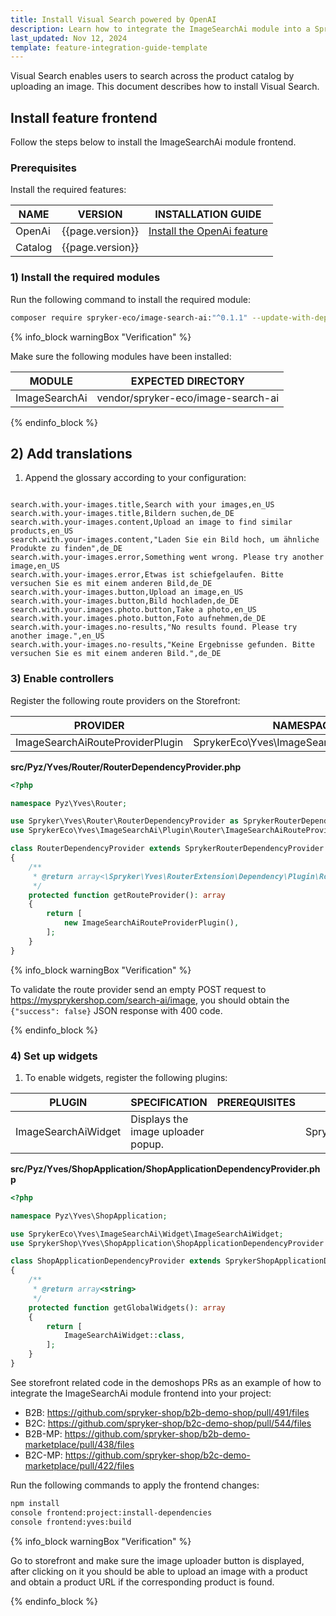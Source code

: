 ```yaml
---
title: Install Visual Search powered by OpenAI
description: Learn how to integrate the ImageSearchAi module into a Spryker project.
last_updated: Nov 12, 2024
template: feature-integration-guide-template
---
```


Visual Search enables users to search across the product catalog by uploading an image. This document describes how to install Visual Search.

## Install feature frontend

Follow the steps below to install the ImageSearchAi module frontend.

### Prerequisites

Install the required features:

| NAME    | VERSION          | INSTALLATION GUIDE                                                                                                                                              |
|---------|------------------|-----------------------------------------------------------------------------------------------------------------------------------------------------------------|
| OpenAi  | {{page.version}} | [Install the OpenAi feature](/docs/pbc/all/miscellaneous/{{page.version}}/third-party-integrations/open-ai/integrate-openai.html) |
| Catalog | {{page.version}} |                                                                                                                                                                 |

### 1) Install the required modules

Run the following command to install the required module:

```bash
composer require spryker-eco/image-search-ai:"^0.1.1" --update-with-dependencies
```

{% info_block warningBox "Verification" %}

Make sure the following modules have been installed:

| MODULE        | EXPECTED DIRECTORY                 |
|---------------|------------------------------------|
| ImageSearchAi | vendor/spryker-eco/image-search-ai |

{% endinfo_block %}

## 2) Add translations

1. Append the glossary according to your configuration:

```csv

search.with.your-images.title,Search with your images,en_US
search.with.your-images.title,Bildern suchen,de_DE
search.with.your-images.content,Upload an image to find similar products,en_US
search.with.your-images.content,"Laden Sie ein Bild hoch, um ähnliche Produkte zu finden",de_DE
search.with.your-images.error,Something went wrong. Please try another image,en_US
search.with.your-images.error,Etwas ist schiefgelaufen. Bitte versuchen Sie es mit einem anderen Bild,de_DE
search.with.your-images.button,Upload an image,en_US
search.with.your-images.button,Bild hochladen,de_DE
search.with.your.images.photo.button,Take a photo,en_US
search.with.your.images.photo.button,Foto aufnehmen,de_DE
search.with.your-images.no-results,"No results found. Please try another image.",en_US
search.with.your-images.no-results,"Keine Ergebnisse gefunden. Bitte versuchen Sie es mit einem anderen Bild.",de_DE
```

### 3) Enable controllers

Register the following route providers on the Storefront:

| PROVIDER                         | NAMESPACE                                   |
|----------------------------------|---------------------------------------------|
| ImageSearchAiRouteProviderPlugin | SprykerEco\Yves\ImageSearchAi\Plugin\Router |

**src/Pyz/Yves/Router/RouterDependencyProvider.php**

```php
<?php

namespace Pyz\Yves\Router;

use Spryker\Yves\Router\RouterDependencyProvider as SprykerRouterDependencyProvider;
use SprykerEco\Yves\ImageSearchAi\Plugin\Router\ImageSearchAiRouteProviderPlugin;

class RouterDependencyProvider extends SprykerRouterDependencyProvider
{
    /**
     * @return array<\Spryker\Yves\RouterExtension\Dependency\Plugin\RouteProviderPluginInterface>
     */
    protected function getRouteProvider(): array
    {
        return [
            new ImageSearchAiRouteProviderPlugin(),
        ];
    }
}
```

{% info_block warningBox "Verification" %}

To validate the route provider send an empty POST request to https://mysprykershop.com/search-ai/image, you should obtain the `{"success": false}` JSON response with 400 code.

{% endinfo_block %}

### 4) Set up widgets

1. To enable widgets, register the following plugins:

| PLUGIN              | SPECIFICATION                      | PREREQUISITES | NAMESPACE                            |
|---------------------|------------------------------------|---------------|--------------------------------------|
| ImageSearchAiWidget | Displays the image uploader popup. |               | SprykerEco\Yves\ImageSearchAi\Widget |

**src/Pyz/Yves/ShopApplication/ShopApplicationDependencyProvider.php**

```php
<?php

namespace Pyz\Yves\ShopApplication;

use SprykerEco\Yves\ImageSearchAi\Widget\ImageSearchAiWidget;
use SprykerShop\Yves\ShopApplication\ShopApplicationDependencyProvider as SprykerShopApplicationDependencyProvider;

class ShopApplicationDependencyProvider extends SprykerShopApplicationDependencyProvider
{
    /**
     * @return array<string>
     */
    protected function getGlobalWidgets(): array
    {
        return [
            ImageSearchAiWidget::class,
        ];
    }
}
```

See storefront related code in the demoshops PRs as an example of how to integrate the ImageSearchAi module frontend into your project:
- B2B: https://github.com/spryker-shop/b2b-demo-shop/pull/491/files
- B2C: https://github.com/spryker-shop/b2c-demo-shop/pull/544/files
- B2B-MP: https://github.com/spryker-shop/b2b-demo-marketplace/pull/438/files
- B2C-MP: https://github.com/spryker-shop/b2c-demo-marketplace/pull/422/files

Run the following commands to apply the frontend changes:

```bash
npm install
console frontend:project:install-dependencies
console frontend:yves:build
```

{% info_block warningBox "Verification" %}

Go to storefront and make sure the image uploader button is displayed, after clicking on it you should be able to upload an image with a product and obtain a product URL if the corresponding product is found.

{% endinfo_block %}
